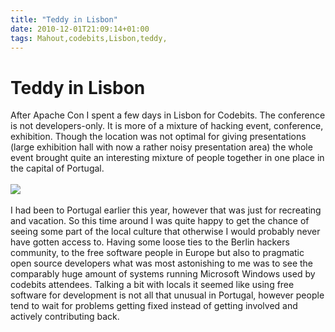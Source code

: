 ```yaml
---
title: "Teddy in Lisbon"
date: 2010-12-01T21:09:14+01:00
tags: Mahout,codebits,Lisbon,teddy,
---
```


# Teddy in Lisbon


After Apache Con I spent a few days in Lisbon for Codebits. The conference is not developers-only. It is more of a 
mixture of hacking event, conference, exhibition. Though the location was not optimal for giving presentations (large 
exhibition hall with now a rather noisy presentation area) the whole event brought quite an interesting mixture of 
people together in one place in the capital of Portugal.<br><br><img 
src="http://isabel-drost.de/Bilder/wordpress/teddy_lis_nov10.png"/><br><br>I had been to Portugal earlier this year, 
however that was just for recreating and vacation. So this time around I was quite happy to get the chance of seeing 
some part of the local culture that otherwise I would probably never have gotten access to. Having some loose ties to 
the Berlin hackers community, to the free software people in Europe but also to pragmatic open source developers what 
was most astonishing to me was to see the comparably huge amount of systems running Microsoft Windows used by codebits 
attendees. Talking a bit with locals it seemed like using free software for development is not all that unusual in 
Portugal, however people tend to wait for problems getting fixed instead of getting involved and actively contributing 
back.
